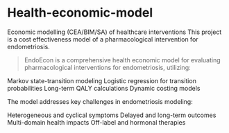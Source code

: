 # Health-economic-model
Economic modelling (CEA/BIM/SA) of healthcare interventions
This project is a cost effectiveness model of a pharmacological intervention for endometriosis.
  > EndoEcon is a comprehensive health economic model for evaluating pharmacological interventions for endometriosis, utilizing:

  Markov state-transition modeling
  Logistic regression for transition probabilities
  Long-term QALY calculations
  Dynamic costing models
  
  The model addresses key challenges in endometriosis modeling:
  
  Heterogeneous and cyclical symptoms
  Delayed and long-term outcomes
  Multi-domain health impacts
  Off-label and hormonal therapies 


